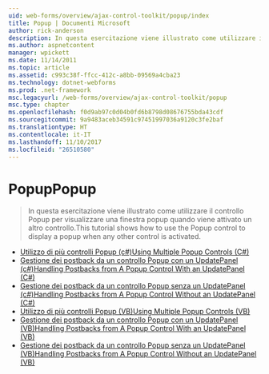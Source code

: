 ```yaml
---
uid: web-forms/overview/ajax-control-toolkit/popup/index
title: Popup | Documenti Microsoft
author: rick-anderson
description: In questa esercitazione viene illustrato come utilizzare il controllo Popup per visualizzare una finestra popup quando viene attivato un altro controllo.
ms.author: aspnetcontent
manager: wpickett
ms.date: 11/14/2011
ms.topic: article
ms.assetid: c993c38f-ffcc-412c-a8bb-09569a4cba23
ms.technology: dotnet-webforms
ms.prod: .net-framework
msc.legacyurl: /web-forms/overview/ajax-control-toolkit/popup
msc.type: chapter
ms.openlocfilehash: f0d9ab97c0d04b0fd6b8798d08676755bda43cdf
ms.sourcegitcommit: 9a9483aceb34591c97451997036a9120c3fe2baf
ms.translationtype: HT
ms.contentlocale: it-IT
ms.lasthandoff: 11/10/2017
ms.locfileid: "26510580"
---
```

<a name="popup"></a><span data-ttu-id="a65db-103">Popup</span><span class="sxs-lookup"><span data-stu-id="a65db-103">Popup</span></span>
====================
> <span data-ttu-id="a65db-104">In questa esercitazione viene illustrato come utilizzare il controllo Popup per visualizzare una finestra popup quando viene attivato un altro controllo.</span><span class="sxs-lookup"><span data-stu-id="a65db-104">This tutorial shows how to use the Popup control to display a popup when any other control is activated.</span></span>


- [<span data-ttu-id="a65db-105">Utilizzo di più controlli Popup (c#)</span><span class="sxs-lookup"><span data-stu-id="a65db-105">Using Multiple Popup Controls (C#)</span></span>](using-multiple-popup-controls-cs.md)
- [<span data-ttu-id="a65db-106">Gestione dei postback da un controllo Popup con un UpdatePanel (c#)</span><span class="sxs-lookup"><span data-stu-id="a65db-106">Handling Postbacks from A Popup Control With an UpdatePanel (C#)</span></span>](handling-postbacks-from-a-popup-control-with-an-updatepanel-cs.md)
- [<span data-ttu-id="a65db-107">Gestione dei postback da un controllo Popup senza un UpdatePanel (c#)</span><span class="sxs-lookup"><span data-stu-id="a65db-107">Handling Postbacks from A Popup Control Without an UpdatePanel (C#)</span></span>](handling-postbacks-from-a-popup-control-without-an-updatepanel-cs.md)
- [<span data-ttu-id="a65db-108">Utilizzo di più controlli Popup (VB)</span><span class="sxs-lookup"><span data-stu-id="a65db-108">Using Multiple Popup Controls (VB)</span></span>](using-multiple-popup-controls-vb.md)
- [<span data-ttu-id="a65db-109">Gestione dei postback da un controllo Popup con un UpdatePanel (VB)</span><span class="sxs-lookup"><span data-stu-id="a65db-109">Handling Postbacks from A Popup Control With an UpdatePanel (VB)</span></span>](handling-postbacks-from-a-popup-control-with-an-updatepanel-vb.md)
- [<span data-ttu-id="a65db-110">Gestione dei postback da un controllo Popup senza un UpdatePanel (VB)</span><span class="sxs-lookup"><span data-stu-id="a65db-110">Handling Postbacks from A Popup Control Without an UpdatePanel (VB)</span></span>](handling-postbacks-from-a-popup-control-without-an-updatepanel-vb.md)
